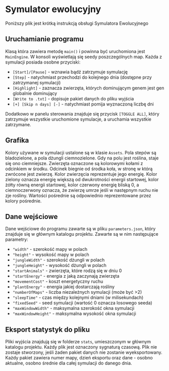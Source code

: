 # Symulator ewolucyjny
Poniższy plik jest krótką instrukcją obsługi Symulatora Ewolucyjnego

## Uruchamianie programu
Klasą która zawiera metodę `main()` i powinna być uruchomiona jest `MainEngine`. W konsoli wyświetlają się seedy poszczególnych map. Każda z symulacji posiada osobne przyciski:
- `[Start]/[Pause]` - wznawia bądź zatrzymuje symulację
- `[Step]` - natychmiast przechodzi do kolejnego dnia (dostępne przy zatrzymanej symulacji)
- `[Highlight]` - zaznacza zwierzęta, których dominującym genem jest gen globalnie dominujący
- `[Write to .txt]` - dopisuje pakiet danych do pliku wyjścia
- `[+] [Skip n days] [-]` - natychmiast pomija wyznaczoną liczbę dni

Dodatkowo w panelu sterowania znajduje się przycisk `[TOGGLE ALL]`, który zatrzymuje wszystkie uruchomione symulacje, a uruchamia wszystkie zatrzymane.

## Grafika
Kolory używane w symulacji ustalone są w klasie `Assets`. Pola stepów są bladozielone, a pola dżungli ciemnozielone. Gdy na polu jest roślina, staje się ono ciemniejsze. Zwierzęta oznaczone są kolorowymi kołami z odcinkiem w środku. Odcinek biegnie od środka koła, w stronę w którą zwrócone jest zwierzę. Kolor zwierzęcia reprezentuje jego energię. Kolor zielony oznacza energię większą od dwukrotności energii startowej, kolor żółty równą energii startowej, kolor czerwony energię bliską 0, a ciemnoczerwony oznacza, że zwierzę umrze jeśli w następnym ruchu nie zje rośliny. Wartości pośrednie są odpowiednio reprezentowane przez kolory pośrednie.

## Dane wejściowe
Dane wejściowe do programu zawarte są w pliku `parameters.json`, który znajduje się w głównym katalogu projektu. Zawarte są w nim następujące parametry:
- `"width"` - szerokość mapy w polach
- `"height"` - wysokość mapy w polach
- `"jungleWidth"` - szerokość dżungli w polach
- `"jungleHeight"` - wysokość dżungli w polach
- `"startAnimals"` - zwierzęta, które rodzą się w dniu 0
- `"startEnergy"` - energia z jaką zaczynają zwierzęta
- `"movementCost"` - koszt energetyczny ruchu
- `"plantEnergy"` - energia jakiej dostarczają rośliny
- `"numberOfMaps"` - liczba niezależnych symulacji (może być >2)
- `"sleepTime"` - czas między kolejnymi dniami (w milisekundach)
- `"fixedSeed"` - seed symulacji (wartość 0 oznacza losowego seeda)
- `"maxWindowWidth"` - maksymalna szerokość okna symulacji
- `"maxWindowHeight"` - maksymalna wysokość okna symulacji

## Eksport statystyk do pliku
Pliki wyjścia znajdują się w folderze `stats`, umieszczonym w głównym katalogu projektu. Każdy plik jest oznaczony sygnaturą czasową. Plik nie zostaje stworzony, jeśli żaden pakiet danych nie zostanie wyeksportowany. Każdy pakiet zawiera numer mapy, dzień eksportu oraz dane - osobno aktualne, osobno średnie dla całej symulacji do danego dnia.